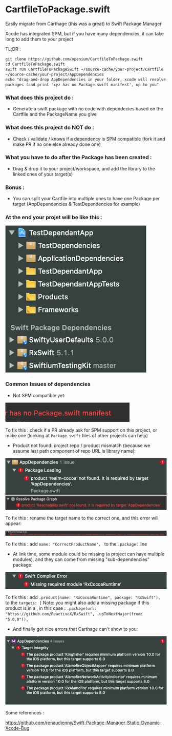 # CartfileToPackage.swift

Easily migrate from Carthage (this was a great) to Swift Package Manager

Xcode has integrated SPM, but if you have many dependencies, it can take long to add them to your project

TL;DR :
```
git clone https://github.com/openium/CartfileToPackage.swift
cd CartfileToPackage.swift
swift run CartfileToPackageSwift ~/source-cache/your-project/Cartfile ~/source-cache/your-project/AppDependencies
echo "drag-and-drop AppDependencies in your folder, xcode will resolve packages (and print 'xyz has no Package.swift manifest', up to you"
```

### What does this project do :

- Generate a swift package with no code with dependecies based on the Cartfile and the PackageName you give

### What does this project do NOT do :

- Check / validate / knows if a dependency is SPM compatible (fork it and make PR if no one else already done one)

### What you have to do after the Package has been created :

- Drag & drop it to your project/workspace, and add the library to the linked ones of your target(s)

### Bonus :

- You can split your Cartfile into multiple ones to have one Package per target (AppDependencies & TestDependencies for example) 

### At the end your projet will be like this :

![project with packages](./doc/project-with-packages.png "Project with packages")


### Common Issues of dependencies

- Not SPM compatible yet:

![](./doc/project-with-no-package-manifest-error.png "a dependency with no Package.swift manifest error")

To fix this : check if a PR already ask for SPM support on this project, or make one (looking at `Package.swift` files of other projects can help)

- Product not found: project repo / product mismatch (because we assume last path component of repo URL is library name):

![](./doc/product-not-found.png "project and product names differs")
![](./doc/product-not-found2.png "product not found")

To fix this : rename the target name to the correct one, and this error will appear:

![](./doc/repo-name-mismatch.png "project and product names differs")

To fix this : add `name: "CorrectProductName", ` to the `.package(` line

- At link time, some module could be missing (a project can have multiple modules), and they can come from missing "sub-dependencies" package:

![](./doc/missing-required-module.png "project and product names differs")

To fix this : add `.product(name: "RxCocoaRuntime", package: "RxSwift"), ` to the `targets: [` 
Note: you might also add a missing package if this product is in a , in this case : `.package(url: "https://github.com/ReactiveX/RxSwift", .upToNextMajor(from: "5.0.0")),`

- And finally got nice errors that Carthage can't show to you:

![](./doc/invalid-minium-deploment-targets.png "project and product names differs")


Some references :

https://github.com/renaudjenny/Swift-Package-Manager-Static-Dynamic-Xcode-Bug
